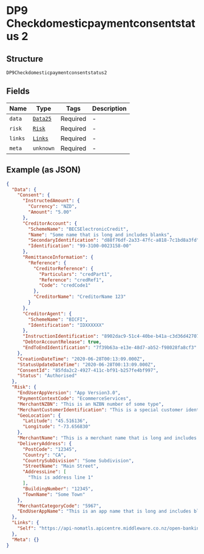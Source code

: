 
# DP9 Checkdomesticpaymentconsentstatus 2

## Structure

`DP9Checkdomesticpaymentconsentstatus2`

## Fields

| Name | Type | Tags | Description |
|  --- | --- | --- | --- |
| `data` | [`Data25`](../../doc/models/data-25.md) | Required | - |
| `risk` | [`Risk`](../../doc/models/risk.md) | Required | - |
| `links` | [`Links`](../../doc/models/links.md) | Required | - |
| `meta` | `unknown` | Required | - |

## Example (as JSON)

```json
{
  "Data": {
    "Consent": {
      "InstructedAmount": {
        "Currency": "NZD",
        "Amount": "5.00"
      },
      "CreditorAccount": {
        "SchemeName": "BECSElectronicCredit",
        "Name": "Some name that is long and includes blanks",
        "SecondaryIdentification": "d88f76df-2a33-47fc-a818-7c1bd8a3fd",
        "Identification": "99-3100-0023158-00"
      },
      "RemittanceInformation": {
        "Reference": {
          "CreditorReference": {
            "Particulars": "credPart1",
            "Reference": "credRef1",
            "Code": "credCode1"
          },
          "CreditorName": "CreditorName 123"
        }
      },
      "CreditorAgent": {
        "SchemeName": "BICFI",
        "Identification": "IDXXXXXX"
      },
      "InstructionIdentification": "8902dac9-51c4-40be-b41a-c3d36d42707c",
      "DebtorAccountRelease": true,
      "EndToEndIdentification": "7f39b63a-e13e-48d7-ab52-f98028fa8cf3"
    },
    "CreationDateTime": "2020-06-28T00:13:09.000Z",
    "StatusUpdateDateTime": "2020-06-28T00:13:09.000Z",
    "ConsentId": "85fda2c2-4927-411c-bf91-b257fe4bf997",
    "Status": "Authorised"
  },
  "Risk": {
    "EndUserAppVersion": "App Version3.0",
    "PaymentContextCode": "EcommerceServices",
    "MerchantNZBN": "This is an NZBN number of some type",
    "MerchantCustomerIdentification": "This is a special customer identifier that is long and includes blanks",
    "GeoLocation": {
      "Latitude": "45.516136",
      "Longitude": "-73.656830"
    },
    "MerchantName": "This is a merchant name that is long and includes blanks",
    "DeliveryAddress": {
      "PostCode": "12345",
      "Country": "CA",
      "CountrySubDivision": "Some Subdivision",
      "StreetName": "Main Street",
      "AddressLine": [
        "This is address line 1"
      ],
      "BuildingNumber": "12345",
      "TownName": "Some Town"
    },
    "MerchantCategoryCode": "5967",
    "EndUserAppName": "This is an app name that is long and includes blanks"
  },
  "Links": {
    "Self": "https://api-nomatls.apicentre.middleware.co.nz/open-banking-nz/v2.1/domestic-payment-consents/85fda2c2-4927-411c-bf91-b257fe4bf997"
  },
  "Meta": {}
}
```

